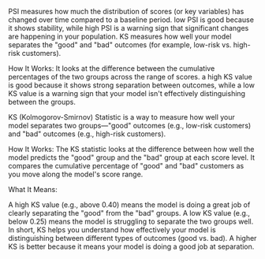 PSI measures how much the distribution of scores (or key variables) has changed over time compared to a baseline period. 
 low PSI is good because it shows stability, while high PSI is a warning sign that significant changes are happening in your population.
KS measures how well your model separates the "good" and "bad" outcomes (for example, low-risk vs. high-risk customers).

How It Works:
It looks at the difference between the cumulative percentages of the two groups across the range of scores.
a high KS value is good because it shows strong separation between outcomes, while a low KS value is a warning sign that your model isn't effectively distinguishing between the groups.

KS (Kolmogorov-Smirnov) Statistic is a way to measure how well your model separates two groups—"good" outcomes (e.g., low-risk customers) and "bad" outcomes (e.g., high-risk customers).

How It Works:
The KS statistic looks at the difference between how well the model predicts the "good" group and the "bad" group at each score level.
It compares the cumulative percentage of "good" and "bad" customers as you move along the model's score range.

What It Means:

A high KS value (e.g., above 0.40) means the model is doing a great job of clearly separating the "good" from the "bad" groups.
A low KS value (e.g., below 0.25) means the model is struggling to separate the two groups well.
In short, KS helps you understand how effectively your model is distinguishing between different types of outcomes (good vs. bad). A higher KS is better because it means your model is doing a good job at separation.
